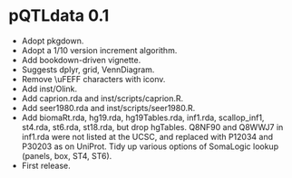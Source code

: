 # pQTLdata 0.1

* Adopt pkgdown.
* Adopt a 1/10 version increment algorithm.
* Add bookdown-driven vignette.
* Suggests dplyr, grid, VennDiagram.
* Remove \uFEFF characters with iconv.
* Add inst/Olink.
* Add caprion.rda and inst/scripts/caprion.R.
* Add seer1980.rda and inst/scripts/seer1980.R.
* Add biomaRt.rda, hg19.rda, hg19Tables.rda, inf1.rda, scallop_inf1, st4.rda, st6.rda, st18.rda, but drop hgTables.
  Q8NF90 and Q8WWJ7 in inf1.rda were not listed at the UCSC, and replaced with P12034 and P30203 as on UniProt.
  Tidy up various options of SomaLogic lookup (panels, box, ST4, ST6).
* First release.
